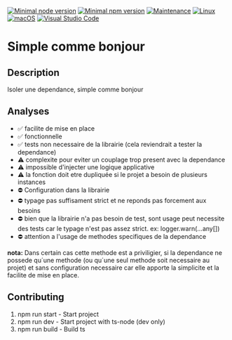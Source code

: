 [![Minimal node version](https://img.shields.io/static/v1?label=node&message=%3E=16.15&logo=node.js&color)](https://nodejs.org/about/releases/)
[![Minimal npm version](https://img.shields.io/static/v1?label=npm&message=%3E=8.5.5&logo=npm&color)](https://github.com/npm/cli/releases)
[![Maintenance](https://img.shields.io/badge/Maintained%3F-yes-green.svg)](https://GitHub.com/stephen-shopopop/node-ts/graphs/commit-activity)
[![Linux](https://svgshare.com/i/Zhy.svg)](https://svgshare.com/i/Zhy.svg)
[![macOS](https://svgshare.com/i/ZjP.svg)](https://svgshare.com/i/ZjP.svg)
[![Visual Studio Code](https://img.shields.io/badge/--007ACC?logo=visual%20studio%20code&logoColor=ffffff)](https://code.visualstudio.com/)

# Simple comme bonjour

## Description

Isoler une dependance, simple comme bonjour

## Analyses

- ✅ facilite de mise en place
- ✅ fonctionnelle
- ✅ tests non necessaire de la librairie (cela reviendrait a tester la dependance)
- ⚠️ complexite pour eviter un couplage trop present avec la dependance
- ⚠️ impossible d'injecter une logique applicative
- ⚠️ la fonction doit etre dupliquée si le projet a besoin de plusieurs instances
- ⛔️ Configuration dans la librairie
- ⛔️ typage pas suffisament strict et ne reponds pas forcement aux besoins
- ⛔️ bien que la librairie n'a pas besoin de test, sont usage peut necessite des tests car le typage n'est pas assez strict. ex: logger.warn(...any[])
- ⛔️ attention a l'usage de methodes specifiques de la dependance

__nota:__ Dans certain cas cette methode est a priviligier, si la dependance ne possede qu´une methode (ou qu´une seul methode soit necessaire au projet) et sans configuration necessaire car elle apporte la simplicite et la facilite de mise en place.


## Contributing

1. npm run start -  Start project
2. npm run dev - Start project with ts-node (dev only)
3. npm run build - Build ts
